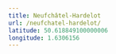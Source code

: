 ```yaml
---
title: Neufchâtel-Hardelot
url: /neufchatel-hardelot/
latitude: 50.618849100000006
longitude: 1.6306156
---
```

